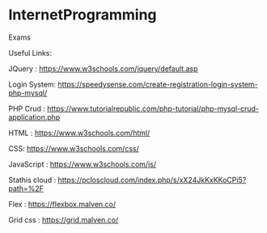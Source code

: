# InternetProgramming
Exams

Useful Links:

JQuery : https://www.w3schools.com/jquery/default.asp

Login System: https://speedysense.com/create-registration-login-system-php-mysql/

PHP Crud : https://www.tutorialrepublic.com/php-tutorial/php-mysql-crud-application.php

HTML : https://www.w3schools.com/html/

CSS: https://www.w3schools.com/css/

JavaScript : https://www.w3schools.com/js/

Stathis cloud : https://pcloscloud.com/index.php/s/xX24JkKxKKoCPi5?path=%2F

Flex : https://flexbox.malven.co/

Grid css : https://grid.malven.co/
